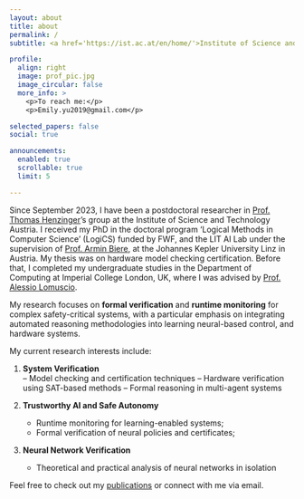 ```yaml
---
layout: about
title: about
permalink: /
subtitle: <a href='https://ist.ac.at/en/home/'>Institute of Science and Technology Austria</a>. Klosterneuburg, Austria. 

profile:
  align: right
  image: prof_pic.jpg
  image_circular: false
  more_info: >
    <p>To reach me:</p>
    <p>Emily.yu2019@gmail.com</p>

selected_papers: false
social: true

announcements:
  enabled: true
  scrollable: true
  limit: 5

---
```



Since September 2023, I have been a postdoctoral researcher in <a href='https://pub.ista.ac.at/group_henzinger/'>Prof. Thomas Henzinger</a>’s group at the Institute of Science and Technology Austria. I received my PhD in the doctoral program ‘Logical Methods in Computer Science’ (LogiCS) funded by FWF, and the LIT AI Lab under the supervision of <a href='https://cca.informatik.uni-freiburg.de/biere/'>Prof. Armin Biere</a>, at the Johannes Kepler University Linz in Austria. My thesis was on hardware model checking certification. Before that, I completed my undergraduate studies in the Department of Computing at Imperial College London, UK, where I was advised by <a href='https://www.doc.ic.ac.uk/~alessio/index.html'>Prof. Alessio Lomuscio</a>.

My research focuses on **formal verification** and **runtime monitoring** for complex safety-critical systems, with a particular emphasis on integrating automated reasoning methodologies into learning neural-based control, and hardware systems. 

My current research interests include:

1. **System Verification**  
	– Model checking and certification techniques
	– Hardware verification using SAT-based methods
	– Formal reasoning in multi-agent systems

2. **Trustworthy AI and Safe Autonomy**  
 	- Runtime monitoring for learning-enabled systems;
	- Formal verification of neural policies and certificates;

3. **Neural Network Verification**  
 	- Theoretical and practical analysis of neural networks in isolation

Feel free to check out my [publications](/publications/) or connect with me via email.  


